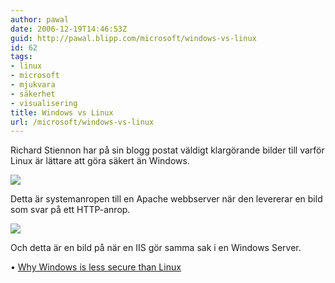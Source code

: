 ```yaml
---
author: pawal
date: 2006-12-19T14:46:53Z
guid: http://pawal.blipp.com/microsoft/windows-vs-linux
id: 62
tags:
- linux
- microsoft
- mjukvara
- säkerhet
- visualisering
title: Windows vs Linux
url: /microsoft/windows-vs-linux
---
```


Richard Stiennon har på sin blogg postat väldigt klargörande bilder
till varför Linux är lättare att göra säkert än Windows.

<img src="https://blipp.com/misc/SysCallApachesmall.jpg" />

Detta är systemanropen till en Apache webbserver när den levererar en
bild som svar på ett HTTP-anrop.

<img src="https://blipp.com/misc/SysCallIISsmall.jpg" />

Och detta är en bild på när en IIS gör samma sak i en Windows Server.

• <a href="http://blogs.zdnet.com/threatchaos/?p=311">Why Windows is less secure than Linux</a>